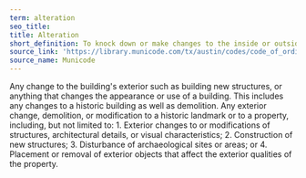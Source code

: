 ```yaml
---
term: alteration
seo_title: 
title: Alteration
short_definition: To knock down or make changes to the inside or outside of a property.
source_link: 'https://library.municode.com/tx/austin/codes/code_of_ordinances?nodeId=TIT25LADE_CH25-11BUDEREPESPREHIST_ART4SPREHIST_DIV1HISTGE_S25-11-211DE'
source_name: Municode
---
```



Any change to the building's exterior such as building new structures, or anything that changes the appearance or use of a building. This includes any changes to a historic building as well as demolition. Any exterior change, demolition, or modification to a historic landmark or to a property, including, but not limited to: 1. Exterior changes to or modifications of structures, architectural details, or visual characteristics; 2. Construction of new structures; 3. Disturbance of archaeological sites or areas; or 4. Placement or removal of exterior objects that affect the exterior qualities of the property.